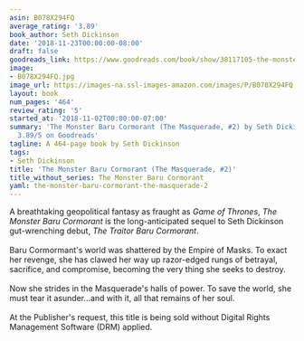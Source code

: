 ```yaml
---
asin: B078X294FQ
average_rating: '3.89'
book_author: Seth Dickinson
date: '2018-11-23T00:00:00-08:00'
draft: false
goodreads_link: https://www.goodreads.com/book/show/38117105-the-monster-baru-cormorant
image:
- B078X294FQ.jpg
image_url: https://images-na.ssl-images-amazon.com/images/P/B078X294FQ.01._SCLZZZZZZZ.jpg
layout: book
num_pages: '464'
review_rating: '5'
started_at: '2018-11-02T00:00:00-07:00'
summary: 'The Monster Baru Cormorant (The Masquerade, #2) by Seth Dickinson - rated
  3.89/5 on Goodreads'
tagline: A 464-page book by Seth Dickinson
tags:
- Seth Dickinson
title: 'The Monster Baru Cormorant (The Masquerade, #2)'
title_without_series: The Monster Baru Cormorant
yaml: the-monster-baru-cormorant-the-masquerade-2
---
```


A breathtaking geopolitical fantasy as fraught as <i>Game of Thrones</i>, <i>The Monster Baru Cormorant</i> is the long-anticipated sequel to Seth Dickinson gut-wrenching debut, <i>The Traitor Baru Cormorant</i>.<br /><br />Baru Cormormant's world was shattered by the Empire of Masks. To exact her revenge, she has clawed her way up razor-edged rungs of betrayal, sacrifice, and compromise, becoming the very thing she seeks to destroy.<br /><br />Now she strides in the Masquerade's halls of power. To save the world, she must tear it asunder...and with it, all that remains of her soul.<br /><br />At the Publisher's request, this title is being sold without Digital Rights Management Software (DRM) applied.